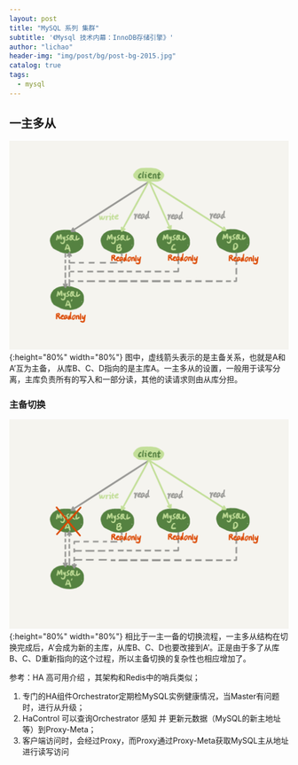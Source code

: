 ```yaml
---
layout: post
title: "MySQL 系列 集群"
subtitle: '《Mysql 技术内幕：InnoDB存储引擎》'
author: "lichao"
header-img: "img/post/bg/post-bg-2015.jpg"
catalog: true
tags:
  - mysql
---
```


## 一主多从

![一主多从架构](/img/mysql/一主多从架构.png){:height="80%" width="80%"}
图中，虚线箭头表示的是主备关系，也就是A和A’互为主备， 从库B、C、D指向的是主库A。一主多从的设置，一般用于读写分离，主库负责所有的写入和一部分读，其他的读请求则由从库分担。

### 主备切换

![一主多从主备切换](/img/mysql/一主多从主备切换.png){:height="80%" width="80%"}
相比于一主一备的切换流程，一主多从结构在切换完成后，A’会成为新的主库，从库B、C、D也要改接到A’。正是由于多了从库B、C、D重新指向的这个过程，所以主备切换的复杂性也相应增加了。

参考：HA 高可用介绍 ，其架构和Redis中的哨兵类似；

1. 专门的HA组件Orchestrator定期检MySQL实例健康情况，当Master有问题时，进行从升级；
2. HaControl 可以查询Orchestrator 感知 并 更新元数据（MySQL的新主地址等）到Proxy-Meta；
3. 客户端访问时，会经过Proxy，而Proxy通过Proxy-Meta获取MySQL主从地址进行读写访问